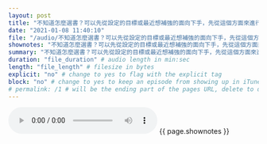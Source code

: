 ```yaml
---
layout: post
title: "不知道怎麼選書？可以先從設定的目標或最近想補強的面向下手，先從這個方面來進行閱讀，也才容易進行後續的行動與實踐，活用知識。（如：要培養商業思考、提問力，可以找相關的書，若不知道怎麼找，可以請教業界的人，提幾個關鍵字後，會比較好下手）" # quotes allow forbidden characters like the colon
date: "2021-01-08 11:40:10"
file: "/audio/不知道怎麼選書？可以先從設定的目標或最近想補強的面向下手，先從這個方面來進行閱讀，也才容易進行後續的行動與實踐，活用知識。（如：要培養商業思考、提問力，可以找相關的書，若不知道怎麼找，可以請教業界的人，提幾個關鍵字後，會比較好下手）.mp3"
shownotes: "不知道怎麼選書？可以先從設定的目標或最近想補強的面向下手，先從這個方面來進行閱讀，也才容易進行後續的行動與實踐，活用知識。（如：要培養商業思考、提問力，可以找相關的書，若不知道怎麼找，可以請教業界的人，提幾個關鍵字後，會比較好下手）"
summary: "不知道怎麼選書？可以先從設定的目標或最近想補強的面向下手，先從這個方面來進行閱讀，也才容易進行後續的行動與實踐，活用知識。（如：要培養商業思考、提問力，可以找相關的書，若不知道怎麼找，可以請教業界的人，提幾個關鍵字後，會比較好下手）"
duration: "file_duration" # audio length in min:sec
length: "file_length" # filesize in bytes
explicit: "no" # change to yes to flag with the explicit tag
block: "no" # change to yes to keep an episode from showing up in iTunes
# permalink: /1 # will be the ending part of the pages URL, delete to default to the title
---
```


<audio controls>
<source src="{{site.url}}{{site.baseurl}}{{ page.file }}" type="audio/x-mp3">
Your browser does not support the audio element.
</audio>
{{ page.shownotes }}
